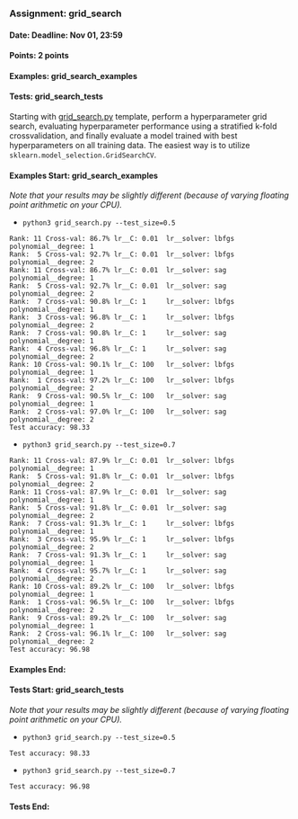 ### Assignment: grid_search
#### Date: Deadline: Nov 01, 23:59
#### Points: 2 points
#### Examples: grid_search_examples
#### Tests: grid_search_tests

Starting with [grid_search.py](https://github.com/ufal/npfl129/tree/master/labs/03/grid_search.py)
template, perform a hyperparameter grid search, evaluating hyperparameter performance
using a stratified k-fold crossvalidation, and finally evaluate a model
trained with best hyperparameters on all training data. The easiest way is
to utilize `sklearn.model_selection.GridSearchCV`.

#### Examples Start: grid_search_examples
_Note that your results may be slightly different (because of varying floating point arithmetic on your CPU)._
- `python3 grid_search.py --test_size=0.5`
```
Rank: 11 Cross-val: 86.7% lr__C: 0.01  lr__solver: lbfgs polynomial__degree: 1    
Rank:  5 Cross-val: 92.7% lr__C: 0.01  lr__solver: lbfgs polynomial__degree: 2    
Rank: 11 Cross-val: 86.7% lr__C: 0.01  lr__solver: sag   polynomial__degree: 1    
Rank:  5 Cross-val: 92.7% lr__C: 0.01  lr__solver: sag   polynomial__degree: 2    
Rank:  7 Cross-val: 90.8% lr__C: 1     lr__solver: lbfgs polynomial__degree: 1    
Rank:  3 Cross-val: 96.8% lr__C: 1     lr__solver: lbfgs polynomial__degree: 2    
Rank:  7 Cross-val: 90.8% lr__C: 1     lr__solver: sag   polynomial__degree: 1    
Rank:  4 Cross-val: 96.8% lr__C: 1     lr__solver: sag   polynomial__degree: 2    
Rank: 10 Cross-val: 90.1% lr__C: 100   lr__solver: lbfgs polynomial__degree: 1    
Rank:  1 Cross-val: 97.2% lr__C: 100   lr__solver: lbfgs polynomial__degree: 2    
Rank:  9 Cross-val: 90.5% lr__C: 100   lr__solver: sag   polynomial__degree: 1    
Rank:  2 Cross-val: 97.0% lr__C: 100   lr__solver: sag   polynomial__degree: 2    
Test accuracy: 98.33
```
- `python3 grid_search.py --test_size=0.7`
```
Rank: 11 Cross-val: 87.9% lr__C: 0.01  lr__solver: lbfgs polynomial__degree: 1    
Rank:  5 Cross-val: 91.8% lr__C: 0.01  lr__solver: lbfgs polynomial__degree: 2    
Rank: 11 Cross-val: 87.9% lr__C: 0.01  lr__solver: sag   polynomial__degree: 1    
Rank:  5 Cross-val: 91.8% lr__C: 0.01  lr__solver: sag   polynomial__degree: 2    
Rank:  7 Cross-val: 91.3% lr__C: 1     lr__solver: lbfgs polynomial__degree: 1    
Rank:  3 Cross-val: 95.9% lr__C: 1     lr__solver: lbfgs polynomial__degree: 2    
Rank:  7 Cross-val: 91.3% lr__C: 1     lr__solver: sag   polynomial__degree: 1    
Rank:  4 Cross-val: 95.7% lr__C: 1     lr__solver: sag   polynomial__degree: 2    
Rank: 10 Cross-val: 89.2% lr__C: 100   lr__solver: lbfgs polynomial__degree: 1    
Rank:  1 Cross-val: 96.5% lr__C: 100   lr__solver: lbfgs polynomial__degree: 2    
Rank:  9 Cross-val: 89.2% lr__C: 100   lr__solver: sag   polynomial__degree: 1    
Rank:  2 Cross-val: 96.1% lr__C: 100   lr__solver: sag   polynomial__degree: 2    
Test accuracy: 96.98
```
#### Examples End:
#### Tests Start: grid_search_tests
_Note that your results may be slightly different (because of varying floating point arithmetic on your CPU)._
- `python3 grid_search.py --test_size=0.5`
```
Test accuracy: 98.33
```
- `python3 grid_search.py --test_size=0.7`
```
Test accuracy: 96.98
```
#### Tests End:

